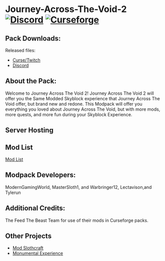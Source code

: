 # Journey-Across-The-Void-2 [![Discord][discordImg]][discordLink] [![Curseforge][curseImg]][curseLink]

[discordImg]: https://img.shields.io/discord/554449878282010633?label=Discord&logo=Discord

[discordLink]: https://discord.gg/wFtUTgZ

[curseImg]: http://cf.way2muchnoise.eu/384132.svg

[curseLink]: https://www.curseforge.com/minecraft/modpacks/journey-across-the-void-2

## Pack Downloads:
Released files:
- [Curse/Twitch](https://www.curseforge.com/minecraft/modpacks/journey-across-the-void-2)
- [Discord](https://discord.gg/wFtUTgZ)




## About the Pack:

Welcome to Journey Across The Void 2! Journey Across The Void 2 will offer you the Same Modded Skyblock experience that Journey Across The Void offer, but brand new and redone. This Modpack will offer you everything you loved about Journey Across The Void, but with more mods, more quests, and more fun during your Skyblock Experience.


## Server Hosting


## Mod List
[Mod List](https://www.curseforge.com/minecraft/modpacks/journey-across-the-void-2/relations/dependencies)


## Modpack Developers:

ModernGamingWorld, MasterSloth1, and Warbringer12, Lectavison,and Tylerun


## Additional Credits:

The Feed The Beast Team for use of their mods in Curseforge packs.


## Other Projects
- [Mod Slothcraft](https://www.curseforge.com/minecraft/mc-mods/slothcraft)
- [Monumental Experience](https://www.curseforge.com/minecraft/modpacks/monumental-experience)

